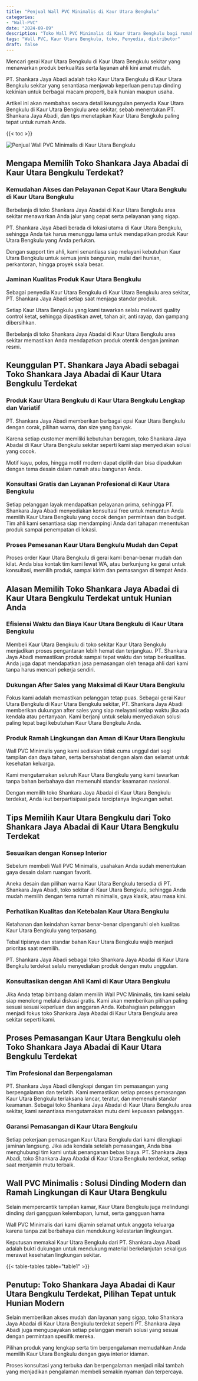```yaml
---
title: "Penjual Wall PVC Minimalis di Kaur Utara Bengkulu"
categories: 
- "Wall-PVC"
date: "2024-09-09"
description: "Toko Wall PVC Minimalis di Kaur Utara Bengkulu bagi rumah, perkantoran, dan ritel. Panel berkualitas, variasi motif, warna elegan, dengan servis instalasi ditangani oleh teknisi berpengalaman dan jaminan resmi!|Layanan penjualan Wall PVC Minimalis di Kaur Utara Bengkulu bagi kebutuhan hunian, perkantoran, maupun toko, beserta panel unggulan dan instalasi oleh tim ahli serta garansi resmi.|Pilihan Wall PVC Minimalis di Kaur Utara Bengkulu yang terpercaya bagi hunian, perkantoran, serta ritel, bersama material berkualitas dan instalasi oleh tenaga ahli berpengalaman dan garansi resmi.|Distribusi Wall PVC Minimalis di Kaur Utara Bengkulu untuk rumah, kantor, serta toko, dengan panel terbaik dan pemasangan oleh tim profesional, lengkap dengan garansi resmi.}"
tags: "Wall PVC, Kaur Utara Bengkulu, toko, Penyedia, distributor"
draft: false
---
```


Mencari gerai Kaur Utara Bengkulu di Kaur Utara Bengkulu sekitar yang menawarkan produk berkualitas serta layanan ahli kini amat mudah.

PT. Shankara Jaya Abadi adalah toko Kaur Utara Bengkulu di Kaur Utara Bengkulu sekitar yang senantiasa menjawab keperluan penutup dinding kekinian untuk berbagai macam properti, baik hunian maupun usaha.

Artikel ini akan membahas secara detail keunggulan penyedia Kaur Utara Bengkulu di Kaur Utara Bengkulu area sekitar, sebab menentukan PT. Shankara Jaya Abadi, dan tips menetapkan Kaur Utara Bengkulu paling tepat untuk rumah Anda.

{{< toc >}}

![Penjual Wall PVC Minimalis di Kaur Utara Bengkulu](/images/Wall-PVC/Penjual-Wall-PVC-Minimalis-di-Kaur-Utara-Bengkulu.png)


## Mengapa Memilih Toko Shankara Jaya Abadai di Kaur Utara Bengkulu Terdekat?

### Kemudahan Akses dan Pelayanan Cepat Kaur Utara Bengkulu di Kaur Utara Bengkulu

Berbelanja di toko Shankara Jaya Abadai di Kaur Utara Bengkulu area sekitar menawarkan Anda jalur yang cepat serta pelayanan yang sigap.

PT. Shankara Jaya Abadi berada di lokasi utama di Kaur Utara Bengkulu, sehingga Anda tak harus menunggu lama untuk mendapatkan produk Kaur Utara Bengkulu yang Anda perlukan.

Dengan support tim ahli, kami senantiasa siap melayani kebutuhan Kaur Utara Bengkulu untuk semua jenis bangunan, mulai dari hunian, perkantoran, hingga proyek skala besar.

### Jaminan Kualitas Produk Kaur Utara Bengkulu

Sebagai penyedia Kaur Utara Bengkulu di Kaur Utara Bengkulu area sekitar, PT. Shankara Jaya Abadi setiap saat menjaga standar produk.

Setiap Kaur Utara Bengkulu yang kami tawarkan selalu melewati quality control ketat, sehingga dipastikan awet, tahan air, anti rayap, dan gampang dibersihkan.

Berbelanja di toko Shankara Jaya Abadai di Kaur Utara Bengkulu area sekitar memastikan Anda mendapatkan produk otentik dengan jaminan resmi.

## Keunggulan PT. Shankara Jaya Abadi sebagai Toko Shankara Jaya Abadai di Kaur Utara Bengkulu Terdekat

### Produk Kaur Utara Bengkulu di Kaur Utara Bengkulu Lengkap dan Variatif

PT. Shankara Jaya Abadi memberikan berbagai opsi Kaur Utara Bengkulu dengan corak, pilihan warna, dan size yang banyak.

Karena setiap customer memiliki kebutuhan beragam, toko Shankara Jaya Abadai di Kaur Utara Bengkulu sekitar seperti kami siap menyediakan solusi yang cocok.

Motif kayu, polos, hingga motif modern dapat dipilih dan bisa dipadukan dengan tema desain dalam rumah atau bangunan Anda.

### Konsultasi Gratis dan Layanan Profesional di Kaur Utara Bengkulu

Setiap pelanggan layak mendapatkan pelayanan prima, sehingga PT. Shankara Jaya Abadi menyediakan konsultasi free untuk menuntun Anda memilih Kaur Utara Bengkulu yang cocok dengan permintaan dan budget. Tim ahli kami senantiasa siap mendampingi Anda dari tahapan menentukan produk sampai penempatan di lokasi.

### Proses Pemesanan Kaur Utara Bengkulu Mudah dan Cepat

Proses order Kaur Utara Bengkulu di gerai kami benar-benar mudah dan kilat. Anda bisa kontak tim kami lewat WA, atau berkunjung ke gerai untuk konsultasi, memilih produk, sampai kirim dan pemasangan di tempat Anda.

## Alasan Memilih Toko Shankara Jaya Abadai di Kaur Utara Bengkulu Terdekat untuk Hunian Anda

### Efisiensi Waktu dan Biaya Kaur Utara Bengkulu di Kaur Utara Bengkulu

Membeli Kaur Utara Bengkulu di toko sekitar Kaur Utara Bengkulu menjadikan proses pengantaran lebih hemat dan terjangkau. PT. Shankara Jaya Abadi memastikan produk sampai tepat waktu dan tetap berkualitas. Anda juga dapat mendapatkan jasa pemasangan oleh tenaga ahli dari kami tanpa harus mencari pekerja sendiri.

### Dukungan After Sales yang Maksimal di Kaur Utara Bengkulu

Fokus kami adalah memastikan pelanggan tetap puas. Sebagai gerai Kaur Utara Bengkulu di Kaur Utara Bengkulu sekitar, PT. Shankara Jaya Abadi memberikan dukungan after sales yang siap melayani setiap waktu jika ada kendala atau pertanyaan. Kami berjanji untuk selalu menyediakan solusi paling tepat bagi kebutuhan Kaur Utara Bengkulu Anda.

### Produk Ramah Lingkungan dan Aman di Kaur Utara Bengkulu

 Wall PVC Minimalis  yang kami sediakan tidak cuma unggul dari segi tampilan dan daya tahan, serta bersahabat dengan alam dan selamat untuk kesehatan keluarga.

Kami mengutamakan seluruh Kaur Utara Bengkulu yang kami tawarkan tanpa bahan berbahaya dan memenuhi standar keamanan nasional.

Dengan memilih toko Shankara Jaya Abadai di Kaur Utara Bengkulu terdekat, Anda ikut berpartisipasi pada terciptanya lingkungan sehat.

## Tips Memilih Kaur Utara Bengkulu dari Toko Shankara Jaya Abadai di Kaur Utara Bengkulu Terdekat

### Sesuaikan dengan Konsep Interior 

Sebelum membeli Wall PVC Minimalis, usahakan Anda sudah menentukan gaya desain dalam ruangan favorit.

Aneka desain dan pilihan warna Kaur Utara Bengkulu tersedia di PT. Shankara Jaya Abadi, toko sekitar di Kaur Utara Bengkulu, sehingga Anda mudah memilih dengan tema rumah minimalis, gaya klasik, atau masa kini.

### Perhatikan Kualitas dan Ketebalan Kaur Utara Bengkulu

Ketahanan dan keindahan kamar benar-benar dipengaruhi oleh kualitas Kaur Utara Bengkulu yang terpasang.

Tebal tipisnya dan standar bahan Kaur Utara Bengkulu wajib menjadi prioritas saat memilih.

PT. Shankara Jaya Abadi sebagai toko Shankara Jaya Abadai di Kaur Utara Bengkulu terdekat selalu menyediakan produk dengan mutu unggulan.

### Konsultasikan dengan Ahli Kami di Kaur Utara Bengkulu

Jika Anda tetap bimbang dalam memilih Wall PVC Minimalis, tim kami selalu siap menolong melalui diskusi gratis. Kami akan memberikan pilihan paling sesuai sesuai keperluan dan anggaran Anda. Kebahagiaan pelanggan menjadi fokus toko Shankara Jaya Abadai di Kaur Utara Bengkulu area sekitar seperti kami.

## Proses Pemasangan Kaur Utara Bengkulu oleh Toko Shankara Jaya Abadai di Kaur Utara Bengkulu Terdekat

### Tim Profesional dan Berpengalaman

PT. Shankara Jaya Abadi dilengkapi dengan tim pemasangan yang berpengalaman dan terlatih. Kami memastikan setiap proses pemasangan Kaur Utara Bengkulu terlaksana lancar, teratur, dan memenuhi standar keamanan. Sebagai toko Shankara Jaya Abadai di Kaur Utara Bengkulu area sekitar, kami senantiasa mengutamakan mutu demi kepuasan pelanggan.

### Garansi Pemasangan di Kaur Utara Bengkulu

Setiap pekerjaan pemasangan Kaur Utara Bengkulu dari kami dilengkapi jaminan langsung. Jika ada kendala setelah pemasangan, Anda bisa menghubungi tim kami untuk penanganan bebas biaya. PT. Shankara Jaya Abadi, toko Shankara Jaya Abadai di Kaur Utara Bengkulu terdekat, setiap saat menjamin mutu terbaik.

##  Wall PVC Minimalis : Solusi Dinding Modern dan Ramah Lingkungan di Kaur Utara Bengkulu

Selain mempercantik tampilan kamar, Kaur Utara Bengkulu juga melindungi dinding dari gangguan kelembapan, lumut, serta gangguan hama

 Wall PVC Minimalis  dari kami dijamin selamat untuk anggota keluarga karena tanpa zat berbahaya dan mendukung kelestarian lingkungan.

Keputusan memakai Kaur Utara Bengkulu dari PT. Shankara Jaya Abadi adalah bukti dukungan untuk mendukung material berkelanjutan sekaligus merawat kesehatan lingkungan sekitar.

{{< table-tables table="table1" >}}

## Penutup: Toko Shankara Jaya Abadai di Kaur Utara Bengkulu Terdekat, Pilihan Tepat untuk Hunian Modern

Selain memberikan akses mudah dan layanan yang sigap, toko Shankara Jaya Abadai di Kaur Utara Bengkulu terdekat seperti PT. Shankara Jaya Abadi juga mengupayakan setiap pelanggan meraih solusi yang sesuai dengan permintaan spesifik mereka.

Pilihan produk yang lengkap serta tim berpengalaman memudahkan Anda memilih Kaur Utara Bengkulu dengan gaya interior idaman.

Proses konsultasi yang terbuka dan berpengalaman menjadi nilai tambah yang menjadikan pengalaman membeli semakin nyaman dan terpercaya.